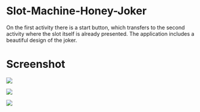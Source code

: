 # Slot-Machine-Honey-Joker
On the first activity there is a start button, which transfers to the second activity where the slot itself is already presented. The application includes a beautiful design of the joker.
# Screenshot
![](https://github.com/AlionaShvets/Slot-Machine-Honey-Joker/blob/master/%D0%9D%D0%BE%D0%B2%D0%B0%D1%8F%20%D0%BF%D0%B0%D0%BF%D0%BA%D0%B0/main.png)

![](https://github.com/AlionaShvets/Slot-Machine-Honey-Joker/blob/master/%D0%9D%D0%BE%D0%B2%D0%B0%D1%8F%20%D0%BF%D0%B0%D0%BF%D0%BA%D0%B0/first.png)

![](https://github.com/AlionaShvets/Slot-Machine-Honey-Joker/blob/master/%D0%9D%D0%BE%D0%B2%D0%B0%D1%8F%20%D0%BF%D0%B0%D0%BF%D0%BA%D0%B0/twee.png)
